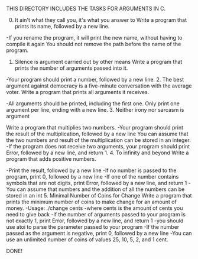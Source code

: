 THIS DIRECTORY INCLUDES THE TASKS FOR ARGUMENTS IN C.

0. It ain't what they call you, it's what you answer to
Write a program that prints its name, followed by a new line.
 
 -If you rename the program, it will print the new name, without having to compile it again
You should not remove the path before the name of the program.
1. Silence is argument carried out by other means
Write a program that prints the number of arguments passed into it.
 
 -Your program should print a number, followed by a new line.
2. The best argument against democracy is a five-minute conversation with the average voter.
Write a program that prints all arguments it receives.

 -All arguments should be printed, including the first one.
Only print one argument per line, ending with a new line.
3. Neither irony nor sarcasm is argument

Write a program that multiplies two numbers.
 -Your program should print the result of the multiplication, followed by a new line
You can assume that the two numbers and result of the multiplication can be stored in an integer.
 -If the program does not receive two arguments, your program should print Error, followed by a new line, and return 1.
4. To infinity and beyond
Write a program that adds positive numbers.

 -Print the result, followed by a new line
 -If no number is passed to the program, print 0, followed by a new line
 -If one of the number contains symbols that are not digits, print Error, followed by a new line, and return 1
 -You can assume that numbers and the addition of all the numbers can be stored in an int
5. Minimal Number of Coins for Change
Write a program that prints the minimum number of coins to make change for an amount of money.
 -Usage: ./change cents
 -where cents is the amount of cents you need to give back
 -if the number of arguments passed to your program is not exactly 1, print Error, followed by a new line, and return 1
 -you should use atoi to parse the parameter passed to your program
 -If the number passed as the argument is negative, print 0, followed by a new line
 -You can use an unlimited number of coins of values 25, 10, 5, 2, and 1 cent.

DONE!
